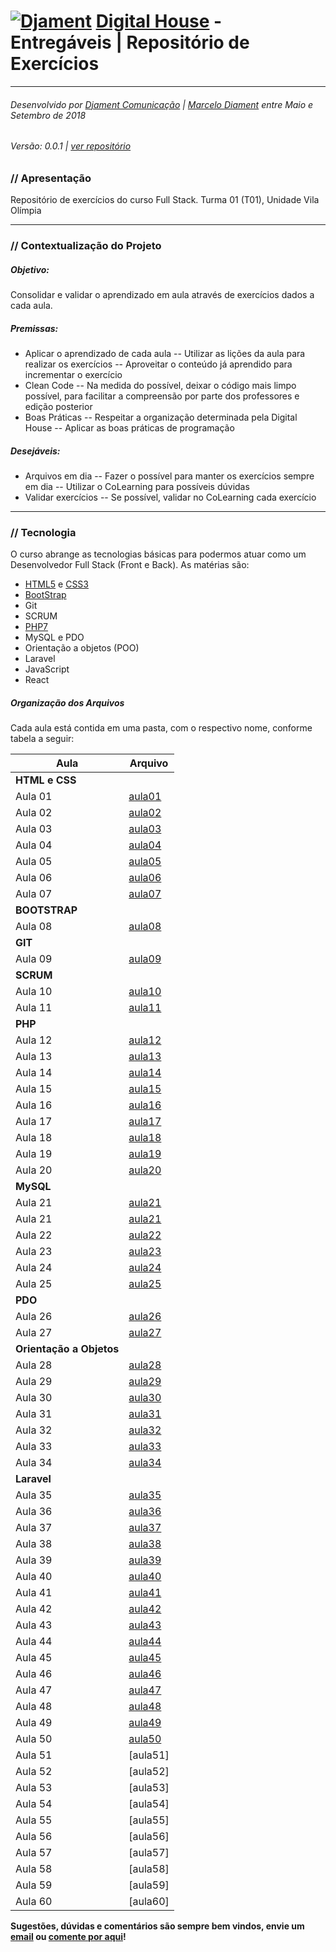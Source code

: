 # [![Djament](https://djament.com.br/assets/img/logo-20x20.png)](https://djament.com.br) [Digital House] - Entregáveis | Repositório de Exercícios
___
###### Desenvolvido por [Djament Comunicação] | [Marcelo Diament] entre Maio e Setembro de 2018
###### Versão: 0.0.1 | [ver repositório]

### // Apresentação
Repositório de exercícios do curso Full Stack. Turma 01 (T01), Unidade Vila Olímpia

---

### // Contextualização do Projeto

##### Objetivo:
Consolidar e validar o aprendizado em aula através de exercícios dados a cada aula.

##### Premissas:
- Aplicar o aprendizado de cada aula
-- Utilizar as lições da aula para realizar os exercícios
-- Aproveitar o conteúdo já aprendido para incrementar o exercício
- Clean Code
-- Na medida do possível, deixar o código mais limpo possível, para facilitar a compreensão por parte dos professores e edição posterior
- Boas Práticas
-- Respeitar a organização determinada pela Digital House
-- Aplicar as boas práticas de programação

##### Desejáveis:
- Arquivos em dia
-- Fazer o possível para manter os exercícios sempre em dia
-- Utilizar o CoLearning para possíveis dúvidas
- Validar exercícios
-- Se possível, validar no CoLearning cada exercício

---

### // Tecnologia
O curso abrange as tecnologias básicas para podermos atuar como um Desenvolvedor Full Stack (Front e Back). As matérias são:
- [HTML5] e [CSS3]
- [BootStrap]
- Git
- SCRUM
- [PHP7]
- MySQL e PDO
- Orientação a objetos (POO)
- Laravel
- JavaScript
- React


##### Organização dos Arquivos

Cada aula está contida em uma pasta, com o respectivo nome, conforme tabela a seguir:

| Aula | Arquivo |
| ------ | ------ |
|**HTML e CSS** |
| Aula 01 | [aula01] |
| Aula 02 | [aula02] |
| Aula 03 | [aula03] |
| Aula 04 | [aula04] |
| Aula 05 | [aula05] |
| Aula 06 | [aula06] |
| Aula 07 | [aula07] |
|**BOOTSTRAP** |
| Aula 08 | [aula08] |
|**GIT** |
| Aula 09 | [aula09] |
|**SCRUM** |
| Aula 10 | [aula10] |
| Aula 11 | [aula11] |
|**PHP** |
| Aula 12 | [aula12] |
| Aula 13 | [aula13] |
| Aula 14 | [aula14] |
| Aula 15 | [aula15] |
| Aula 16 | [aula16] |
| Aula 17 | [aula17] |
| Aula 18 | [aula18] |
| Aula 19 | [aula19] |
| Aula 20 | [aula20] |
|**MySQL** |
| Aula 21 | [aula21] |
| Aula 21 | [aula21] |
| Aula 22 | [aula22] |
| Aula 23 | [aula23] |
| Aula 24 | [aula24] |
| Aula 25 | [aula25] |
|**PDO** |
| Aula 26 | [aula26] |
| Aula 27 | [aula27] |
|**Orientação a Objetos** |
| Aula 28 | [aula28] |
| Aula 29 | [aula29] |
| Aula 30 | [aula30] |
| Aula 31 | [aula31] |
| Aula 32 | [aula32] |
| Aula 33 | [aula33] |
| Aula 34 | [aula34] |
|**Laravel** |
| Aula 35 | [aula35] |
| Aula 36 | [aula36] |
| Aula 37 | [aula37] |
| Aula 38 | [aula38] |
| Aula 39 | [aula39] |
| Aula 40 | [aula40] |
| Aula 41 | [aula41] |
| Aula 42 | [aula42] |
| Aula 43 | [aula43] |
| Aula 44 | [aula44] |
| Aula 45 | [aula45] |
| Aula 46 | [aula46] |
| Aula 47 | [aula47] |
| Aula 48 | [aula48] |
| Aula 49 | [aula49] |
| Aula 50 | [aula50] |
| Aula 51 | [aula51] |
| Aula 52 | [aula52] |
| Aula 53 | [aula53] |
| Aula 54 | [aula54] |
| Aula 55 | [aula55] |
| Aula 56 | [aula56] |
| Aula 57 | [aula57] |
| Aula 58 | [aula58] |
| Aula 59 | [aula59] |
| Aula 60 | [aula60] |


**Sugestões, dúvidas e comentários são sempre bem vindos, envie um [email] ou [comente por aqui][issue]!**

   [Marcelo Diament]: <https://github.com/Marcelo-Diament>
   [Djament Comunicação]: <https://djament.com.br>
   [Digital House]: <https://br.digitalhouse.com>
   [email]: <mailto:contato@djament.com.br>
   [ver repositório]: <https://github.com/Marcelo-Diament/dh-entregaveis>
   [issue]: <https://github.com/Djament/dh-entregaveis/issues/new>
   [root]: <https://github.com/Djament/dh-entregaveis>
   [aula01]: <https://github.com/Marcelo-Diament/dh-entregaveis/tree/master/aula01>
   [aula02]: <https://github.com/Marcelo-Diament/dh-entregaveis/tree/master/aula02>
   [aula03]: <https://github.com/Marcelo-Diament/dh-entregaveis/tree/master/aula03>
   [aula04]: <https://github.com/Marcelo-Diament/dh-entregaveis/tree/master/aula04>
   [aula05]: <https://github.com/Marcelo-Diament/dh-entregaveis/tree/master/aula05>
   [aula06]: <https://github.com/Marcelo-Diament/dh-entregaveis/tree/master/aula06>
   [aula07]: <https://github.com/Marcelo-Diament/dh-entregaveis/tree/master/aula07>
   [aula08]: <https://github.com/Marcelo-Diament/dh-entregaveis/tree/master/aula08>
   [aula09]: <https://github.com/Marcelo-Diament/dh-entregaveis/tree/master/aula09>
   [aula10]: <https://github.com/Marcelo-Diament/dh-entregaveis/tree/master/aula10>
   [aula11]: <https://github.com/Marcelo-Diament/dh-entregaveis/tree/master/aula11>
   [aula12]: <https://github.com/Marcelo-Diament/dh-entregaveis/tree/master/aula12>
   [aula13]: <https://github.com/Marcelo-Diament/dh-entregaveis/tree/master/aula13>
   [aula14]: <https://github.com/Marcelo-Diament/dh-entregaveis/tree/master/aula14>
   [aula15]: <https://github.com/Marcelo-Diament/dh-entregaveis/tree/master/aula15>
   [aula16]: <https://github.com/Marcelo-Diament/dh-entregaveis/tree/master/aula16>
   [aula17]: <https://github.com/Marcelo-Diament/dh-entregaveis/tree/master/aula17>
   [aula18]: <https://github.com/Marcelo-Diament/dh-entregaveis/tree/master/aula18>
   [aula19]: <https://github.com/Marcelo-Diament/dh-entregaveis/tree/master/aula19>
   [aula20]: <https://github.com/Marcelo-Diament/dh-entregaveis/tree/master/aula20>
   [aula21]: <https://github.com/Marcelo-Diament/dh-entregaveis/tree/master/aula21>
   [aula22]: <https://github.com/Marcelo-Diament/dh-entregaveis/tree/master/aula22>
   [aula23]: <https://github.com/Marcelo-Diament/dh-entregaveis/tree/master/aula23>
   [aula24]: <https://github.com/Marcelo-Diament/dh-entregaveis/tree/master/aula24>
   [aula25]: <https://github.com/Marcelo-Diament/dh-entregaveis/tree/master/aula25>
   [aula26]: <https://github.com/Marcelo-Diament/dh-entregaveis/tree/master/aula26>
   [aula27]: <https://github.com/Marcelo-Diament/dh-entregaveis/tree/master/aula27>
   [aula28]: <https://github.com/Marcelo-Diament/dh-entregaveis/tree/master/aula28>
   [aula29]: <https://github.com/Marcelo-Diament/dh-entregaveis/tree/master/aula29>
   [aula30]: <https://github.com/Marcelo-Diament/dh-entregaveis/tree/master/aula30>
   [aula31]: <https://github.com/Marcelo-Diament/dh-entregaveis/tree/master/aula31>
   [aula32]: <https://github.com/Marcelo-Diament/dh-entregaveis/tree/master/aula32>
   [aula33]: <https://github.com/Marcelo-Diament/dh-entregaveis/tree/master/aula33>
   [aula34]: <https://github.com/Marcelo-Diament/dh-entregaveis/tree/master/aula34>
   [aula35]: <https://github.com/Marcelo-Diament/dh-entregaveis/tree/master/aula35>
   [aula36]: <https://github.com/Marcelo-Diament/dh-entregaveis/tree/master/aula36>
   [aula37]: <https://github.com/Marcelo-Diament/dh-entregaveis/tree/master/aula37>
   [aula38]: <https://github.com/Marcelo-Diament/dh-entregaveis/tree/master/aula38>
   [aula39]: <https://github.com/Marcelo-Diament/dh-entregaveis/tree/master/aula39>
   [aula40]: <https://github.com/Marcelo-Diament/dh-entregaveis/tree/master/aula40>
   [aula41]: <https://github.com/Marcelo-Diament/dh-entregaveis/tree/master/aula41>
   [aula42]: <https://github.com/Marcelo-Diament/dh-entregaveis/tree/master/aula42>
   [aula43]: <https://github.com/Marcelo-Diament/dh-entregaveis/tree/master/aula43>
   [aula44]: <https://github.com/Marcelo-Diament/dh-entregaveis/tree/master/aula44>
   [aula45]: <https://github.com/Marcelo-Diament/dh-entregaveis/tree/master/aula45>
   [aula46]: <https://github.com/Marcelo-Diament/dh-entregaveis/tree/master/aula46>
   [aula47]: <https://github.com/Marcelo-Diament/dh-entregaveis/tree/master/aula47>
   [aula48]: <https://github.com/Marcelo-Diament/dh-entregaveis/tree/master/aula48>
   [aula49]: <https://github.com/Marcelo-Diament/dh-entregaveis/tree/master/aula49>
   [aula50]: <https://github.com/Marcelo-Diament/dh-entregaveis/tree/master/aula50>
   [HTML5]: <https://www.w3.org/html/>
   [CSS3]: <https://www.w3.org/Style/CSS/>
   [PHP7]: <https://secure.php.net/>
   [PHPMailer]: <https://github.com/PHPMailer>
   [BootStrap]: <https://getbootstrap.com/docs/4.1/getting-started/introduction/>
   [GitHub]: <https://github.com/>